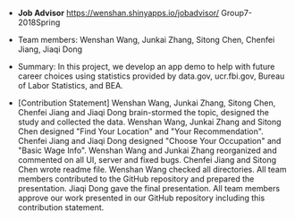 
+ **Job Advisor** https://wenshan.shinyapps.io/jobadvisor/
 Group7-2018Spring

+ Team members: Wenshan Wang, Junkai Zhang, Sitong Chen, Chenfei Jiang, Jiaqi Dong

+ Summary: In this project, we develop an app demo to help with future career choices using statistics provided by data.gov, ucr.fbi.gov, Bureau of Labor Statistics, and BEA.

+ [Contribution Statement] Wenshan Wang, Junkai Zhang, Sitong Chen, Chenfei Jiang and Jiaqi Dong brain-stormed the topic, designed the study and collected the data. 
Wenshan Wang, Junkai Zhang and Sitong Chen designed "Find Your Location" and "Your Recommendation". Chenfei Jiang and Jiaqi Dong designed "Choose Your Occupation" and "Basic Wage Info". Wenshan Wang and Junkai Zhang reorganized and commented on all UI, server and fixed bugs. Chenfei Jiang and Sitong Chen wrote readme file. Wenshan Wang checked all directories. All team members contributed to the GitHub repository and prepared the presentation. Jiaqi Dong gave the final presentation. All team members approve our work presented in our GitHub repository including this contribution statement.